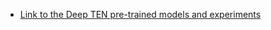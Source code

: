 - [Link to the Deep TEN pre-trained models and experiments](http://hangzh.com/PyTorch-Encoding/experiments/texture.html)
